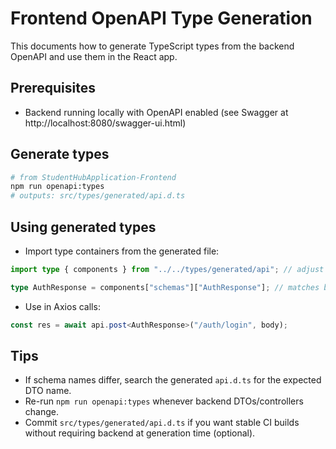 # Frontend OpenAPI Type Generation

This documents how to generate TypeScript types from the backend OpenAPI and use them in the React app.

## Prerequisites
- Backend running locally with OpenAPI enabled (see Swagger at http://localhost:8080/swagger-ui.html)

## Generate types
```bash
# from StudentHubApplication-Frontend
npm run openapi:types
# outputs: src/types/generated/api.d.ts
```

## Using generated types
- Import type containers from the generated file:
```ts
import type { components } from "../../types/generated/api"; // adjust path from your file

type AuthResponse = components["schemas"]["AuthResponse"]; // matches backend DTO name
```
- Use in Axios calls:
```ts
const res = await api.post<AuthResponse>("/auth/login", body);
```

## Tips
- If schema names differ, search the generated `api.d.ts` for the expected DTO name.
- Re-run `npm run openapi:types` whenever backend DTOs/controllers change.
- Commit `src/types/generated/api.d.ts` if you want stable CI builds without requiring backend at generation time (optional).
